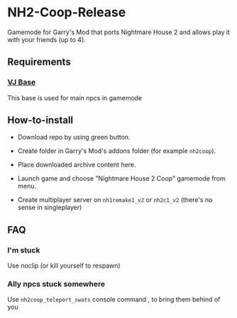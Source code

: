 # NH2-Coop-Release
 
Gamemode for Garry's Mod that ports Nightmare House 2 and allows play it with your friends (up to 4).

## Requirements

### [VJ Base](https://steamcommunity.com/workshop/filedetails/?id=131759821)
This base is used for main npcs in gamemode

## How-to-install

* Download repo by using green button.

* Create folder in Garry's Mod's addons folder (for example `nh2coop`).

* Place downloaded archive content here.

* Launch game and choose "Nightmare House 2 Coop" gamemode from menu.

* Create multiplayer server on `nh1remake1_v2` or `nh2c1_v2` (there's no sense in singleplayer)

## FAQ

### I'm stuck

Use noclip (or kill yourself to respawn)

### Ally npcs stuck somewhere

Use `nh2coop_teleport_swats` console command , to bring them behind of you
